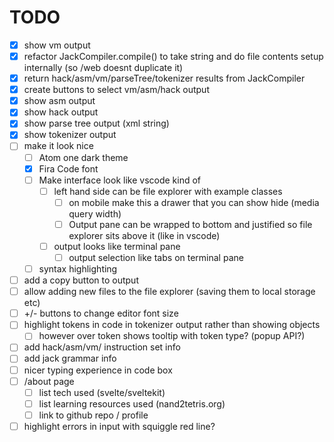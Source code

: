 # TODO

- [x] show vm output
- [x] refactor JackCompiler.compile() to take string and do file contents setup internally (so /web doesnt duplicate it)
- [x] return hack/asm/vm/parseTree/tokenizer results from JackCompiler
- [x] create buttons to select vm/asm/hack output
- [x] show asm output
- [x] show hack output
- [x] show parse tree output (xml string)
- [x] show tokenizer output
- [ ] make it look nice
  - [ ] Atom one dark theme
  - [x] Fira Code font
  - [ ] Make interface look like vscode kind of
    - [ ] left hand side can be file explorer with example classes
      - [ ] on mobile make this a drawer that you can show hide (media query width)
      - [ ] Output pane can be wrapped to bottom and justified so file explorer sits above it (like in vscode)
    - [ ] output looks like terminal pane
      - [ ] output selection like tabs on terminal pane
  - [ ] syntax highlighting
- [ ] add a copy button to output
- [ ] allow adding new files to the file explorer (saving them to local storage etc)
- [ ] +/- buttons to change editor font size
- [ ] highlight tokens in code in tokenizer output rather than showing objects
  - [ ] however over token shows tooltip with token type? (popup API?)
- [ ] add hack/asm/vm/ instruction set info
- [ ] add jack grammar info
- [ ] nicer typing experience in code box
- [ ] /about page
  - [ ] list tech used (svelte/sveltekit)
  - [ ] list learning resources used (nand2tetris.org)
  - [ ] link to github repo / profile
- [ ] highlight errors in input with squiggle red line?
